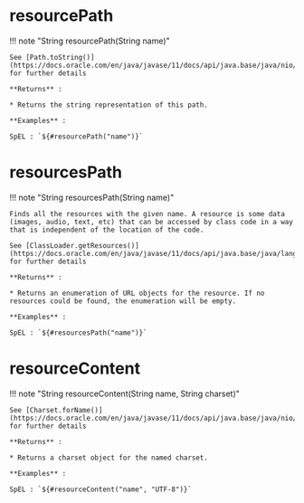 # resourcePath

!!! note "String resourcePath(String name)"
    
    See [Path.toString()](https://docs.oracle.com/en/java/javase/11/docs/api/java.base/java/nio/file/Path.html#toString()) for further details

    **Returns** :

    * Returns the string representation of this path.

    **Examples** :

    SpEL : `${#resourcePath("name")}`

# resourcesPath

!!! note "String resourcesPath(String name)"

    Finds all the resources with the given name. A resource is some data (images, audio, text, etc) that can be accessed by class code in a way that is independent of the location of the code.

    See [ClassLoader.getResources()](https://docs.oracle.com/en/java/javase/11/docs/api/java.base/java/lang/ClassLoader.html#getResources(java.lang.String)) for further details

    **Returns** :

    * Returns an enumeration of URL objects for the resource. If no resources could be found, the enumeration will be empty.

    **Examples** :

    SpEL : `${#resourcesPath("name")}`

# resourceContent

!!! note "String resourceContent(String name, String charset)"
    
    See [Charset.forName()](https://docs.oracle.com/en/java/javase/11/docs/api/java.base/java/nio/charset/Charset.html#forName(java.lang.String)) for further details

    **Returns** :

    * Returns a charset object for the named charset.

    **Examples** :

    SpEL : `${#resourceContent("name", "UTF-8")}`